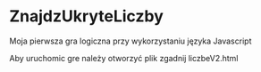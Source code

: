 # ZnajdzUkryteLiczby
Moja pierwsza gra logiczna przy wykorzystaniu języka Javascript

Aby uruchomic gre należy otworzyć plik zgadnij liczbeV2.html
